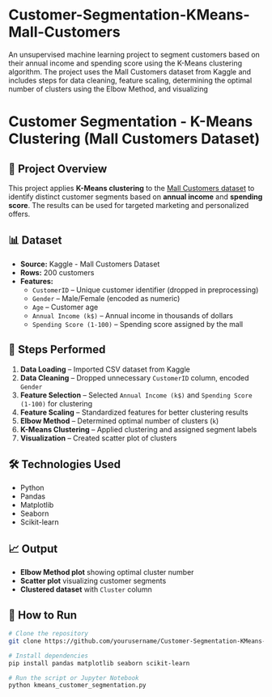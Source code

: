 # Customer-Segmentation-KMeans-Mall-Customers
An unsupervised machine learning project to segment customers based on their annual income and spending score using the K-Means clustering algorithm. The project uses the Mall Customers dataset from Kaggle and includes steps for data cleaning, feature scaling, determining the optimal number of clusters using the Elbow Method, and visualizing 
# Customer Segmentation - K-Means Clustering (Mall Customers Dataset)

## 📌 Project Overview
This project applies **K-Means clustering** to the [Mall Customers dataset](https://www.kaggle.com/vjchoudhary7/customer-segmentation-tutorial) to identify distinct customer segments based on **annual income** and **spending score**. The results can be used for targeted marketing and personalized offers.

## 📊 Dataset
- **Source:** Kaggle - Mall Customers Dataset
- **Rows:** 200 customers
- **Features:**
  - `CustomerID` – Unique customer identifier (dropped in preprocessing)
  - `Gender` – Male/Female (encoded as numeric)
  - `Age` – Customer age
  - `Annual Income (k$)` – Annual income in thousands of dollars
  - `Spending Score (1-100)` – Spending score assigned by the mall

## 🚀 Steps Performed
1. **Data Loading** – Imported CSV dataset from Kaggle
2. **Data Cleaning** – Dropped unnecessary `CustomerID` column, encoded `Gender`
3. **Feature Selection** – Selected `Annual Income (k$)` and `Spending Score (1-100)` for clustering
4. **Feature Scaling** – Standardized features for better clustering results
5. **Elbow Method** – Determined optimal number of clusters (`k`)
6. **K-Means Clustering** – Applied clustering and assigned segment labels
7. **Visualization** – Created scatter plot of clusters

## 🛠 Technologies Used
- Python
- Pandas
- Matplotlib
- Seaborn
- Scikit-learn

## 📈 Output
- **Elbow Method plot** showing optimal cluster number
- **Scatter plot** visualizing customer segments
- **Clustered dataset** with `Cluster` column

## 🔧 How to Run
```bash
# Clone the repository
git clone https://github.com/yourusername/Customer-Segmentation-KMeans-Mall-Customers.git

# Install dependencies
pip install pandas matplotlib seaborn scikit-learn

# Run the script or Jupyter Notebook
python kmeans_customer_segmentation.py
